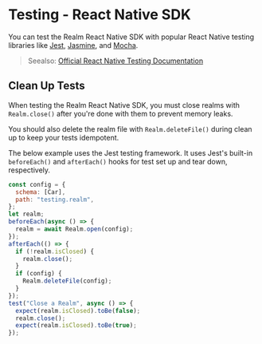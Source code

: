 # Testing - React Native SDK
You can test the Realm React Native SDK with popular React Native testing libraries
like [Jest](https://jestjs.io/), [Jasmine](https://jasmine.github.io/),
and [Mocha](https://mochajs.org/).

> Seealso:
> [Official React Native Testing Documentation](https://reactnative.dev/docs/testing-overview)
>

## Clean Up Tests
When testing the Realm React Native SDK, you must close realms with `Realm.close()` after you're done
with them to prevent memory leaks.

You should also delete the realm file  with `Realm.deleteFile()`
during clean up to keep your tests idempotent.

The below example uses the Jest testing framework. It uses Jest's built-in `beforeEach()`
and `afterEach()` hooks for test set up and tear down, respectively.

```javascript
const config = {
  schema: [Car],
  path: "testing.realm",
};
let realm;
beforeEach(async () => {
  realm = await Realm.open(config);
});
afterEach(() => {
  if (!realm.isClosed) {
    realm.close();
  }
  if (config) {
    Realm.deleteFile(config);
  }
});
test("Close a Realm", async () => {
  expect(realm.isClosed).toBe(false);
  realm.close();
  expect(realm.isClosed).toBe(true);
});

```
